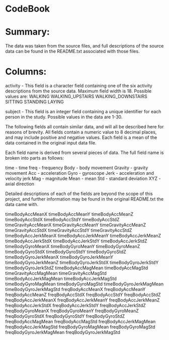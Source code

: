 CodeBook
========

Summary:
========

The data was taken from the source files, and full descriptions of the source data can be found in the README.txt associated with those files.

Columns:
=======

activity - This field is a character field containing one of the six activity descriptions from the source data. Maximum field width is 18. Possible values are:
	WALKING
	WALKING_UPSTAIRS
	WALKING_DOWNSTAIRS
	SITTING
	STANDING
	LAYING 

subject - This field is an integer field containing a unique identifier for each person in the study. Possible values in the data are 1-30.

The following fields all contain similar data, and will all be described here for reasons of brevity. All fields contain a numeric value to 8 decimal places, and may include positive and negative values. Each field is a mean of the data contained in the original input data file. 

Each field name is derived from several pieces of data. The full field name is broken into parts as follows:

time - time
freq - frequency
Body - body movement
Gravity - gravity movement
Acc - acceleration
Gyro - gyroscope
Jerk - acceleration and velocity jerk
Mag - magnitude
Mean - mean
Std - standard deviation
XYZ - axial direction

Detailed descriptions of each of the fields are beyond the scope of this project, and further information may be found in the original README.txt the data came with.
 
timeBodyAccMeanX
timeBodyAccMeanY
timeBodyAccMeanZ
timeBodyAccStdX
timeBodyAccStdY
timeBodyAccStdZ
timeGravityAccMeanX
timeGravityAccMeanY
timeGravityAccMeanZ
timeGravityAccStdX
timeGravityAccStdY
timeGravityAccStdZ
timeBodyAccJerkMeanX
timeBodyAccJerkMeanY
timeBodyAccJerkMeanZ
timeBodyAccJerkStdX
timeBodyAccJerkStdY
timeBodyAccJerkStdZ
timeBodyGyroMeanX
timeBodyGyroMeanY
timeBodyGyroMeanZ
timeBodyGyroStdX
timeBodyGyroStdY
timeBodyGyroStdZ
timeBodyGyroJerkMeanX
timeBodyGyroJerkMeanY
timeBodyGyroJerkMeanZ
timeBodyGyroJerkStdX
timeBodyGyroJerkStdY
timeBodyGyroJerkStdZ
timeBodyAccMagMean
timeBodyAccMagStd
timeGravityAccMagMean
timeGravityAccMagStd
timeBodyAccJerkMagMean
timeBodyAccJerkMagStd
timeBodyGyroMagMean
timeBodyGyroMagStd
timeBodyGyroJerkMagMean
timeBodyGyroJerkMagStd
freqBodyAccMeanX
freqBodyAccMeanY
freqBodyAccMeanZ
freqBodyAccStdX
freqBodyAccStdY
freqBodyAccStdZ
freqBodyAccJerkMeanX
freqBodyAccJerkMeanY
freqBodyAccJerkMeanZ
freqBodyAccJerkStdX
freqBodyAccJerkStdY
freqBodyAccJerkStdZ
freqBodyGyroMeanX
freqBodyGyroMeanY
freqBodyGyroMeanZ
freqBodyGyroStdX
freqBodyGyroStdY
freqBodyGyroStdZ
freqBodyAccMagMean
freqBodyAccMagStd
freqBodyAccJerkMagMean
freqBodyAccJerkMagStd
freqBodyGyroMagMean
freqBodyGyroMagStd
freqBodyGyroJerkMagMean
freqBodyGyroJerkMagStd